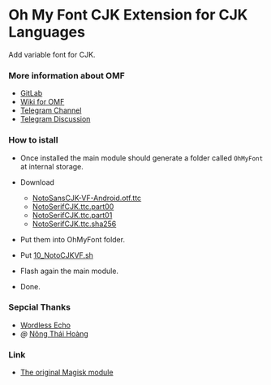 # Oh My Font CJK Extension for CJK Languages
Add variable font for CJK.

### More information about OMF
- [GitLab](https://gitlab.com/nongthaihoang/oh_my_font)
- [Wiki for OMF](https://gitlab.com/nongthaihoang/oh_my_font/-/wikis/home)
- [Telegram Channel](https://t.me/ohmyfont_channel)
- [Telegram Discussion](https://t.me/ohmyfont)

### How to istall
- Once installed the main module should generate a folder called `OhMyFont` at internal storage.

- Download
  - [NotoSansCJK-VF-Android.otf.ttc](https://github.com/WordlessEcho/Noto-CJK-VF-Magisk/raw/main/system/fonts/NotoSansCJK-VF-Android.otf.ttc)
  - [NotoSerifCJK.ttc.part00](https://github.com/WordlessEcho/Noto-CJK-VF-Magisk/raw/main/system/fonts/NotoSerifCJK.ttc.part00)
  - [NotoSerifCJK.ttc.part01](https://github.com/WordlessEcho/Noto-CJK-VF-Magisk/raw/main/system/fonts/NotoSerifCJK.ttc.part01)
  - [NotoSerifCJK.ttc.sha256](https://github.com/WordlessEcho/Noto-CJK-VF-Magisk/raw/main/system/fonts/NotoSerifCJK.ttc.sha256)
- Put them into OhMyFont folder.
- Put [10_NotoCJKVF.sh](https://gitlab.com/rodert534/oh_my_font-cjk-vf-extensions/-/raw/master/10_NotoCJKVF.sh?inline=false)
- Flash again the main module.
- Done.

### Sepcial Thanks
- [Wordless Echo](https://github.com/WordlessEcho)
- _@_ [Nông Thái Hoàng](https://t.me/nongthaihoang)

### Link
- [The original Magisk module](https://github.com/WordlessEcho/Noto-CJK-VF-Magisk)
